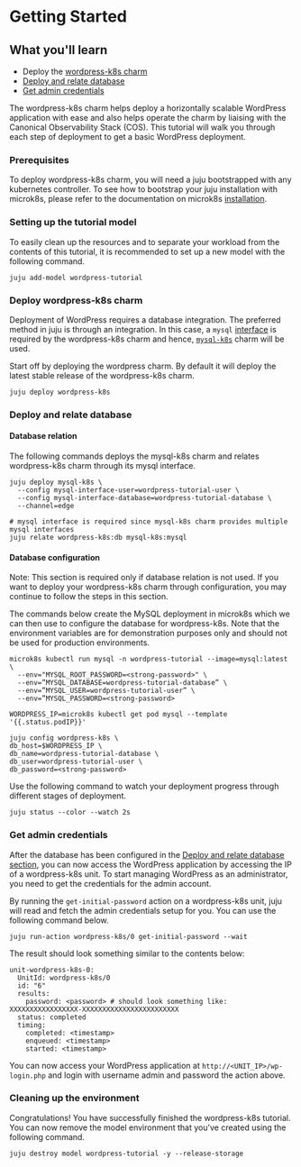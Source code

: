 # Getting Started

## What you'll learn

- Deploy the [wordpress-k8s charm](https://charmhub.io/wordpress-k8s)
- [Deploy and relate database](#deploy-and-relate-database)
- [Get admin credentials](#get-admin-credentials)

The wordpress-k8s charm helps deploy a horizontally scalable WordPress application with ease and
also helps operate the charm by liaising with the Canonical Observability Stack (COS). This
tutorial will walk you through each step of deployment to get a basic WordPress deployment.

### Prerequisites

To deploy wordpress-k8s charm, you will need a juju bootstrapped with any kubernetes controller.
To see how to bootstrap your juju installation with microk8s, please refer to the documentation
on microk8s [installation](https://juju.is/docs/olm/microk8s).

### Setting up the tutorial model

To easily clean up the resources and to separate your workload from the contents of this tutorial,
it is recommended to set up a new model with the following command.

```
juju add-model wordpress-tutorial
```

### Deploy wordpress-k8s charm

Deployment of WordPress requires a database integration. The preferred method in juju is through an
integration. In this case, a `mysql` [interface](https://juju.is/docs/sdk/integration) is required
by the wordpress-k8s charm and hence, [`mysql-k8s`](https://charmhub.io/mysql-k8s) charm will be
used.

Start off by deploying the wordpress charm. By default it will deploy the latest stable release of
the wordpress-k8s charm.

```
juju deploy wordpress-k8s
```

### Deploy and relate database

#### Database relation

The following commands deploys the mysql-k8s charm and relates wordpress-k8s charm through its mysql
interface.

```
juju deploy mysql-k8s \
  --config mysql-interface-user=wordpress-tutorial-user \
  --config mysql-interface-database=wordpress-tutorial-database \
  --channel=edge

# mysql interface is required since mysql-k8s charm provides multiple mysql interfaces
juju relate wordpress-k8s:db mysql-k8s:mysql
```

#### Database configuration

Note: This section is required only if database relation is not used. If you want to deploy your
wordpress-k8s charm through configuration, you may continue to follow the steps in this section.

The commands below create the MySQL deployment in microk8s which we can then use to configure the
database for wordpress-k8s. Note that the environment variables are for demonstration purposes only
and should not be used for production environments.

```
microk8s kubectl run mysql -n wordpress-tutorial --image=mysql:latest \
  --env="MYSQL_ROOT_PASSWORD=<strong-password>" \
  --env=”MYSQL_DATABASE=wordpress-tutorial-database” \
  --env=”MYSQL_USER=wordpress-tutorial-user” \
  --env=”MYSQL_PASSWORD=<strong-password>

WORDPRESS_IP=microk8s kubectl get pod mysql --template '{{.status.podIP}}'

juju config wordpress-k8s \
db_host=$WORDPRESS_IP \
db_name=wordpress-tutorial-database \
db_user=wordpress-tutorial-user \
db_password=<strong-password>
```

Use the following command to watch your deployment progress through different stages of deployment.

```
juju status --color --watch 2s
```

### Get admin credentials

After the database has been configured in the
[Deploy and relate database section](#deploy-and-relate-database), you can now access the WordPress
application by accessing the IP of a wordpress-k8s unit. To start managing WordPress as an
administrator, you need to get the credentials for the admin account.

By running the `get-initial-password` action on a wordpress-k8s unit, juju will read and fetch the
admin credentials setup for you. You can use the following command below.

```
juju run-action wordpress-k8s/0 get-initial-password --wait
```

The result should look something similar to the contents below:

```
unit-wordpress-k8s-0:
  UnitId: wordpress-k8s/0
  id: "6"
  results:
    password: <password> # should look something like: XXXXXXXXXXXXXXXXX-XXXXXXXXXXXXXXXXXXXXXXXX
  status: completed
  timing:
    completed: <timestamp>
    enqueued: <timestamp>
    started: <timestamp>
```

You can now access your WordPress application at `http://<UNIT_IP>/wp-login.php` and login with
username admin and password the action above.

### Cleaning up the environment

Congratulations! You have successfully finished the wordpress-k8s tutorial. You can now remove the
model environment that you’ve created using the following command.

```
juju destroy model wordpress-tutorial -y --release-storage
```
